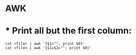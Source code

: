 # AWK

# * Print all but the first column:
```
cat <file> | awk '{$1=""; print $0}'
cat <file> | awk '{$1=$2=""; print $0}'    
```


